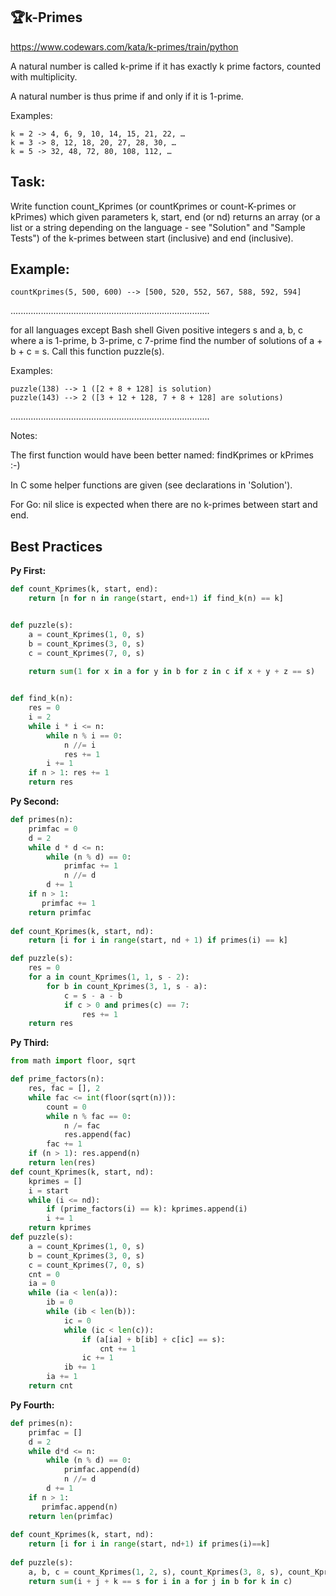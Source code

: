 ## 🏆k-Primes

https://www.codewars.com/kata/k-primes/train/python

A natural number is called k-prime if it has exactly k prime factors, counted with multiplicity.

A natural number is thus prime if and only if it is 1-prime.

Examples:
~~~
k = 2 -> 4, 6, 9, 10, 14, 15, 21, 22, …
k = 3 -> 8, 12, 18, 20, 27, 28, 30, …
k = 5 -> 32, 48, 72, 80, 108, 112, …
~~~
## Task:

Write function count_Kprimes (or countKprimes or count-K-primes or kPrimes) which given parameters k, start, end (or nd) returns an array (or a list or a string depending on the language - see "Solution" and "Sample Tests") of the k-primes between start (inclusive) and end (inclusive).

## Example:
~~~
countKprimes(5, 500, 600) --> [500, 520, 552, 567, 588, 592, 594]
~~~
...............................................................................

for all languages except Bash shell
Given positive integers s and a, b, c where a is 1-prime, b 3-prime, c 7-prime find the number of solutions of a + b + c = s. Call this function puzzle(s).

Examples:
~~~
puzzle(138) --> 1 ([2 + 8 + 128] is solution)
puzzle(143) --> 2 ([3 + 12 + 128, 7 + 8 + 128] are solutions)
~~~
...............................................................................

Notes:

The first function would have been better named: findKprimes or kPrimes :-)

In C some helper functions are given (see declarations in 'Solution').

For Go: nil slice is expected when there are no k-primes between start and end.




## Best Practices

**Py First:**
~~~py
def count_Kprimes(k, start, end):
    return [n for n in range(start, end+1) if find_k(n) == k]


def puzzle(s):
    a = count_Kprimes(1, 0, s)
    b = count_Kprimes(3, 0, s)
    c = count_Kprimes(7, 0, s)
    
    return sum(1 for x in a for y in b for z in c if x + y + z == s)


def find_k(n):
    res = 0
    i = 2
    while i * i <= n:
        while n % i == 0:
            n //= i
            res += 1
        i += 1
    if n > 1: res += 1
    return res

~~~

**Py Second:**
~~~py
def primes(n):
    primfac = 0
    d = 2
    while d * d <= n:
        while (n % d) == 0:
            primfac += 1  
            n //= d
        d += 1
    if n > 1:
       primfac += 1
    return primfac
    
def count_Kprimes(k, start, nd):
    return [i for i in range(start, nd + 1) if primes(i) == k]

def puzzle(s):
    res = 0
    for a in count_Kprimes(1, 1, s - 2):
        for b in count_Kprimes(3, 1, s - a):
            c = s - a - b
            if c > 0 and primes(c) == 7:
                res += 1
    return res

~~~

**Py Third:**
~~~py
from math import floor, sqrt

def prime_factors(n):
    res, fac = [], 2
    while fac <= int(floor(sqrt(n))):
        count = 0
        while n % fac == 0:
            n /= fac
            res.append(fac)
        fac += 1
    if (n > 1): res.append(n)
    return len(res)
def count_Kprimes(k, start, nd):
    kprimes = []
    i = start
    while (i <= nd):
        if (prime_factors(i) == k): kprimes.append(i)
        i += 1
    return kprimes
def puzzle(s):
    a = count_Kprimes(1, 0, s)
    b = count_Kprimes(3, 0, s)
    c = count_Kprimes(7, 0, s)
    cnt = 0
    ia = 0
    while (ia < len(a)):
        ib = 0
        while (ib < len(b)):
            ic = 0
            while (ic < len(c)):
                if (a[ia] + b[ib] + c[ic] == s):
                    cnt += 1
                ic += 1
            ib += 1
        ia += 1
    return cnt

~~~

**Py Fourth:**
~~~py
def primes(n):
    primfac = []
    d = 2
    while d*d <= n:
        while (n % d) == 0:
            primfac.append(d)
            n //= d
        d += 1
    if n > 1:
       primfac.append(n)
    return len(primfac)
    
def count_Kprimes(k, start, nd):
    return [i for i in range(start, nd+1) if primes(i)==k]
    
def puzzle(s):
    a, b, c = count_Kprimes(1, 2, s), count_Kprimes(3, 8, s), count_Kprimes(7, 128, s)
    return sum(i + j + k == s for i in a for j in b for k in c)

~~~
